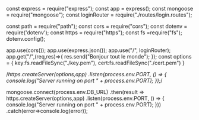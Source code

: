 const express = require("express");
const app = express();
const mongoose = require("mongoose");
const loginRouter = require("./routes/login.routes");

const path = require("path");
const cors = require("cors");
const dotenv = require('dotenv');
const https = require("https");
const fs =require("fs");
dotenv.config();

app.use(cors());
app.use(express.json());
app.use("/", loginRouter);
app.get("/",(req,res)=>{
  res.send("Bonjour tout le monde");
});
const options = {
  key:fs.readFileSync("./key.pem"),
  cert:fs.readFileSync("./cert.pem")
}

/*https.createServer(options,app)
  .listen(process.env.PORT, () => {
  console.log("Server running on port " + process.env.PORT);
  });*/

mongoose.connect(process.env.DB_URL)
.then(result => 
    https.createServer(options,app)
  .listen(process.env.PORT, () => {
  console.log("Server running on port " + process.env.PORT);
}))
.catch(error=>console.log(error));
